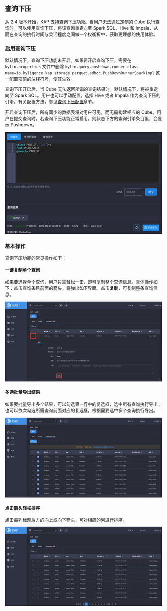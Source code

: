 ## 查询下压
从 2.4 版本开始，KAP 支持查询下压功能。当用户无法通过定制的 Cube 执行查询时，可以使用查询下压，将该查询重定向至 Spark SQL、Hive 和 Impala，从而在查询的执行时间与灵活程度之间做一个权衡折中，获取更理想的使用体验。

### 启用查询下压

默认情况下，查询下压功能未开启。如果要开启查询下压，需要在 `kylin.properties` 文件中删除 `kylin.query.pushdown.runner-class-name=io.kyligence.kap.storage.parquet.adhoc.PushDownRunnerSparkImpl` 这一配置项前的注释符号，使其生效。

查询下压开启后，当 Cube 无法返回所需的查询结果时，默认情况下，将被重定向至 Spark SQL。用户也可以手动配置，选择 Hive 或者 Impala 作为查询下压的引擎。有关配置方法，参见[查询下压配置](../config/basic_settings.cn.md)章节。

开启查询下压后，所有同步的数据表将对用户可见，而无需构建相应的 Cube。用户在提交查询时，若查询下压功能正常启用，则状态下方的查询引擎条目里，会显示 Pushdown。

![查询下压](images/pushdown/pushdown.cn.png)

### 基本操作

查询下压功能的常见操作如下：

#### 一键复制单个查询

如果要选择单个查询，用户只需轻松一击，即可复制整个查询信息。具体操作如下：点击查询条目前面的箭头，将弹出如下界面。点击**复制**，可复制整条查询信息。

![一键复制单个查询](images/pushdown/one_click_copy.cn.png)

#### 多选批量导出结果

如果要批量导出多个结果，可以勾选第一行中的复选框，选中所有查询执行导出；也可以依次勾选所需查询前面对应的复选框，根据需要选中多个查询执行导出。

![一键复制单个查询](images/pushdown/multi_check_export.cn.png)

#### 点击箭头轻松排序

点击每列标题后方的向上或向下箭头，可对相应的列进行排序。

![一键复制单个查询](images/pushdown/sorting.cn.png)



